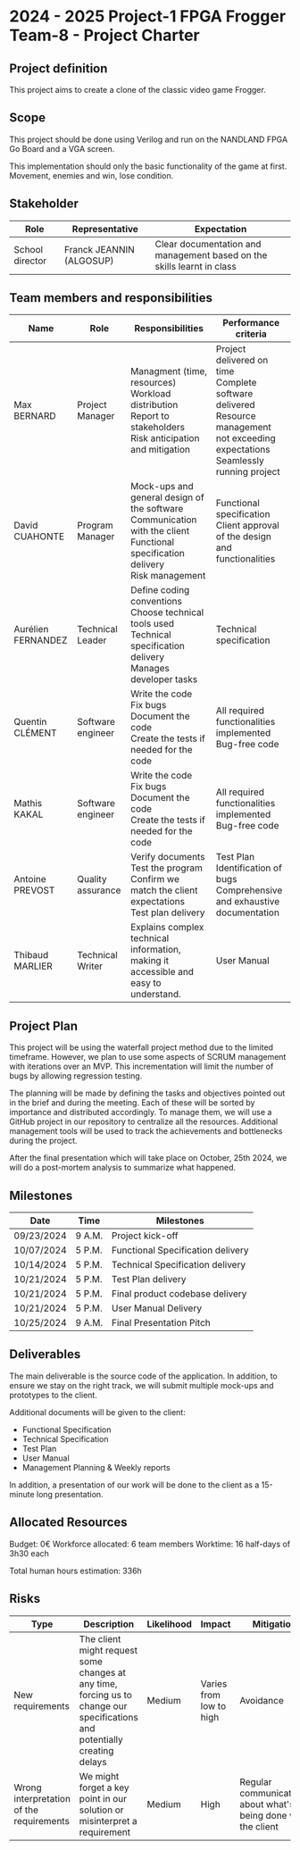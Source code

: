# 2024 - 2025 Project-1 FPGA Frogger Team-8 - Project Charter

## Project definition

This project aims to create a clone of the classic video game Frogger.

## Scope

This project should be done using Verilog and run on the NANDLAND FPGA Go Board and a VGA screen.

This implementation should only the basic functionality of the game at first. Movement, enemies and win, lose condition.

## Stakeholder

| Role            | Representative                        | Expectation                                                            |
| --------------- | ------------------------------------- | ---------------------------------------------------------------------- |
| School director | Franck JEANNIN (ALGOSUP)              | Clear documentation and management based on the skills learnt in class |

## Team members and responsibilities

| Name             | Role              | Responsibilities                                                                                                                     | Performance criteria                                                                                                                      |
| ---------------- | ----------------- | ------------------------------------------------------------------------------------------------------------------------------------ | ----------------------------------------------------------------------------------------------------------------------------------------- |
| Max BERNARD  | Project Manager   | Managment (time, resources)<br>Workload distribution<br> Report to stakeholders<br>Risk anticipation and mitigation                  | Project delivered on time <br>Complete software delivered<br>Resource management not exceeding expectations<br>Seamlessly running project |
| David CUAHONTE | Program Manager   | Mock-ups and general design of the software<br>Communication with the client<br>Functional specification delivery<br>Risk management | Functional specification<br>Client approval of the design and functionalities                                                             |
| Aurélien FERNANDEZ   | Technical Leader  | Define coding conventions<br>Choose technical tools used<br>Technical specification delivery<br>Manages developer tasks              | Technical specification                                                                                                                   |
| Quentin CLÉMENT  | Software engineer | Write the code<br>Fix bugs<br>Document the code<br>Create the tests if needed for the code                                           | All required functionalities implemented<br>Bug-free code                                                                                 |
| Mathis KAKAL  | Software engineer | Write the code<br>Fix bugs<br>Document the code<br>Create the tests if needed for the code                                           | All required functionalities implemented<br>Bug-free code                                                                                 |
| Antoine PREVOST     | Quality assurance | Verify documents<br>Test the program<br>Confirm we match the client expectations<br>Test plan delivery                               | Test Plan<br>Identification of bugs<br>Comprehensive and exhaustive documentation                                                         |
| Thibaud MARLIER   | Technical Writer  | Explains complex technical information, making it accessible and easy to understand. | User Manual |

## Project Plan

This project will be using the waterfall project method due to the limited timeframe. However, we plan to use some aspects of SCRUM management with iterations over an MVP. This incrementation will limit the number of bugs by allowing regression testing.

The planning will be made by defining the tasks and objectives pointed out in the brief and during the meeting. Each of these will be sorted by importance and distributed accordingly. To manage them, we will use a GitHub project in our repository to centralize all the resources. Additional management tools will be used to track the achievements and bottlenecks during the project.

After the final presentation which will take place on October, 25th 2024, we will do a post-mortem analysis to summarize what happened.

## Milestones

| Date       | Time   | Milestones                        |
| ---------- | ------ | --------------------------------- |
| 09/23/2024 | 9 A.M. | Project kick-off  |
| 10/07/2024 | 5 P.M. | Functional Specification delivery |
| 10/14/2024 | 5 P.M. | Technical Specification delivery  |
| 10/21/2024 | 5 P.M. | Test Plan delivery                |
| 10/21/2024 | 5 P.M. | Final product codebase delivery   |
| 10/21/2024 | 5 P.M. | User Manual Delivery              |
| 10/25/2024 | 9 A.M. | Final Presentation Pitch          |

## Deliverables

The main deliverable is the source code of the application. In addition, to ensure we stay on the right track, we will submit multiple mock-ups and prototypes to the client.

Additional documents will be given to the client:

- Functional Specification
- Technical Specification
- Test Plan
- User Manual
- Management Planning & Weekly reports

In addition, a presentation of our work will be done to the client as a 15-minute long presentation.

## Allocated Resources

Budget: 0€
Workforce allocated: 6 team members
Worktime: 16 half-days of 3h30 each

Total human hours estimation: 336h

## Risks

| Type                                     | Description                                                                                                                | Likelihood | Impact                  | Mitigation                                                     |
| ---------------------------------------- | -------------------------------------------------------------------------------------------------------------------------- | ---------- | ----------------------- | -------------------------------------------------------------- |
| New requirements                         | The client might request some changes at any time, forcing us to change our specifications and potentially creating delays | Medium     | Varies from low to high | Avoidance                                                      |
| Wrong interpretation of the requirements | We might forget a key point in our solution or misinterpret a requirement                                                  | Medium     | High                    | Regular communications about what's being done with the client |